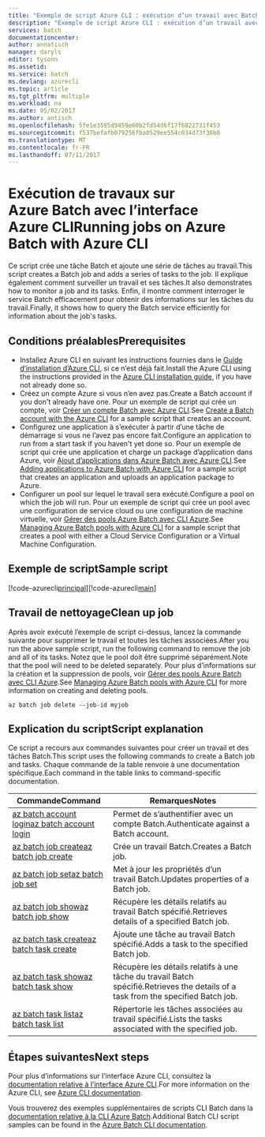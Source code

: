 ```yaml
---
title: "Exemple de script Azure CLI : exécution d’un travail avec Batch | Microsoft Docs"
description: "Exemple de script Azure CLI : exécution d’un travail avec Batch"
services: batch
documentationcenter: 
author: annatisch
manager: daryls
editor: tysonn
ms.assetid: 
ms.service: batch
ms.devlang: azurecli
ms.topic: article
ms.tgt_pltfrm: multiple
ms.workload: na
ms.date: 05/02/2017
ms.author: antisch
ms.openlocfilehash: 5fe1e3595d9459e60b2fd54d6f17f6822731f453
ms.sourcegitcommit: f537befafb079256fba0529ee554c034d73f36b0
ms.translationtype: MT
ms.contentlocale: fr-FR
ms.lasthandoff: 07/11/2017
---
```

# <a name="running-jobs-on-azure-batch-with-azure-cli"></a><span data-ttu-id="ef10b-103">Exécution de travaux sur Azure Batch avec l’interface Azure CLI</span><span class="sxs-lookup"><span data-stu-id="ef10b-103">Running jobs on Azure Batch with Azure CLI</span></span>

<span data-ttu-id="ef10b-104">Ce script crée une tâche Batch et ajoute une série de tâches au travail.</span><span class="sxs-lookup"><span data-stu-id="ef10b-104">This script creates a Batch job and adds a series of tasks to the job.</span></span> <span data-ttu-id="ef10b-105">Il explique également comment surveiller un travail et ses tâches.</span><span class="sxs-lookup"><span data-stu-id="ef10b-105">It also demonstrates how to monitor a job and its tasks.</span></span> <span data-ttu-id="ef10b-106">Enfin, il montre comment interroger le service Batch efficacement pour obtenir des informations sur les tâches du travail.</span><span class="sxs-lookup"><span data-stu-id="ef10b-106">Finally, it shows how to query the Batch service efficiently for information about the job's tasks.</span></span>

## <a name="prerequisites"></a><span data-ttu-id="ef10b-107">Conditions préalables</span><span class="sxs-lookup"><span data-stu-id="ef10b-107">Prerequisites</span></span>

- <span data-ttu-id="ef10b-108">Installez Azure CLI en suivant les instructions fournies dans le [Guide d’installation d’Azure CLI](https://docs.microsoft.com/cli/azure/install-azure-cli), si ce n’est déjà fait.</span><span class="sxs-lookup"><span data-stu-id="ef10b-108">Install the Azure CLI using the instructions provided in the [Azure CLI installation guide](https://docs.microsoft.com/cli/azure/install-azure-cli), if you have not already done so.</span></span>
- <span data-ttu-id="ef10b-109">Créez un compte Azure si vous n’en avez pas.</span><span class="sxs-lookup"><span data-stu-id="ef10b-109">Create a Batch account if you don't already have one.</span></span> <span data-ttu-id="ef10b-110">Pour un exemple de script qui crée un compte, voir [Créer un compte Batch avec Azure CLI](https://docs.microsoft.com/azure/batch/scripts/batch-cli-sample-create-account).</span><span class="sxs-lookup"><span data-stu-id="ef10b-110">See [Create a Batch account with the Azure CLI](https://docs.microsoft.com/azure/batch/scripts/batch-cli-sample-create-account) for a sample script that creates an account.</span></span>
- <span data-ttu-id="ef10b-111">Configurez une application à s’exécuter à partir d’une tâche de démarrage si vous ne l’avez pas encore fait.</span><span class="sxs-lookup"><span data-stu-id="ef10b-111">Configure an application to run from a start task if you haven't yet done so.</span></span> <span data-ttu-id="ef10b-112">Pour un exemple de script qui crée une application et charge un package d’application dans Azure, voir [Ajout d’applications dans Azure Batch avec Azure CLI](https://docs.microsoft.com/azure/batch/scripts/batch-cli-sample-add-application).</span><span class="sxs-lookup"><span data-stu-id="ef10b-112">See [Adding applications to Azure Batch with Azure CLI](https://docs.microsoft.com/azure/batch/scripts/batch-cli-sample-add-application) for a sample script that creates an application and uploads an application package to Azure.</span></span>
- <span data-ttu-id="ef10b-113">Configurer un pool sur lequel le travail sera exécuté.</span><span class="sxs-lookup"><span data-stu-id="ef10b-113">Configure a pool on which the job will run.</span></span> <span data-ttu-id="ef10b-114">Pour un exemple de script qui crée un pool avec une configuration de service cloud ou une configuration de machine virtuelle, voir [Gérer des pools Azure Batch avec CLI Azure](https://docs.microsoft.com/azure/batch/batch-cli-sample-manage-pool).</span><span class="sxs-lookup"><span data-stu-id="ef10b-114">See [Managing Azure Batch pools with Azure CLI](https://docs.microsoft.com/azure/batch/batch-cli-sample-manage-pool) for a sample script that creates a pool with either a Cloud Service Configuration or a Virtual Machine Configuration.</span></span>

## <a name="sample-script"></a><span data-ttu-id="ef10b-115">Exemple de script</span><span class="sxs-lookup"><span data-stu-id="ef10b-115">Sample script</span></span>

<span data-ttu-id="ef10b-116">[!code-azurecli[principal](../../../cli_scripts/batch/run-job/run-job.sh "Exécuter un travail")]</span><span class="sxs-lookup"><span data-stu-id="ef10b-116">[!code-azurecli[main](../../../cli_scripts/batch/run-job/run-job.sh "Run Job")]</span></span>

## <a name="clean-up-job"></a><span data-ttu-id="ef10b-117">Travail de nettoyage</span><span class="sxs-lookup"><span data-stu-id="ef10b-117">Clean up job</span></span>

<span data-ttu-id="ef10b-118">Après avoir exécuté l’exemple de script ci-dessus, lancez la commande suivante pour supprimer le travail et toutes les tâches associées.</span><span class="sxs-lookup"><span data-stu-id="ef10b-118">After you run the above sample script, run the following command to remove the job and all of its tasks.</span></span> <span data-ttu-id="ef10b-119">Notez que le pool doit être supprimé séparément.</span><span class="sxs-lookup"><span data-stu-id="ef10b-119">Note that the pool will need to be deleted separately.</span></span> <span data-ttu-id="ef10b-120">Pour plus d’informations sur la création et la suppression de pools, voir [Gérer des pools Azure Batch avec CLI Azure](./batch-cli-sample-manage-pool.md).</span><span class="sxs-lookup"><span data-stu-id="ef10b-120">See [Managing Azure Batch pools with Azure CLI](./batch-cli-sample-manage-pool.md) for more information on creating and deleting pools.</span></span>

```azurecli
az batch job delete --job-id myjob
```

## <a name="script-explanation"></a><span data-ttu-id="ef10b-121">Explication du script</span><span class="sxs-lookup"><span data-stu-id="ef10b-121">Script explanation</span></span>

<span data-ttu-id="ef10b-122">Ce script a recours aux commandes suivantes pour créer un travail et des tâches Batch.</span><span class="sxs-lookup"><span data-stu-id="ef10b-122">This script uses the following commands to create a Batch job and tasks.</span></span> <span data-ttu-id="ef10b-123">Chaque commande de la table renvoie à une documentation spécifique.</span><span class="sxs-lookup"><span data-stu-id="ef10b-123">Each command in the table links to command-specific documentation.</span></span>

| <span data-ttu-id="ef10b-124">Commande</span><span class="sxs-lookup"><span data-stu-id="ef10b-124">Command</span></span> | <span data-ttu-id="ef10b-125">Remarques</span><span class="sxs-lookup"><span data-stu-id="ef10b-125">Notes</span></span> |
|---|---|
| [<span data-ttu-id="ef10b-126">az batch account login</span><span class="sxs-lookup"><span data-stu-id="ef10b-126">az batch account login</span></span>](https://docs.microsoft.com/cli/azure/batch/account#login) | <span data-ttu-id="ef10b-127">Permet de s’authentifier avec un compte Batch.</span><span class="sxs-lookup"><span data-stu-id="ef10b-127">Authenticate against a Batch account.</span></span>  |
| [<span data-ttu-id="ef10b-128">az batch job create</span><span class="sxs-lookup"><span data-stu-id="ef10b-128">az batch job create</span></span>](https://docs.microsoft.com/cli/azure/batch/job#create) | <span data-ttu-id="ef10b-129">Crée un travail Batch.</span><span class="sxs-lookup"><span data-stu-id="ef10b-129">Creates a Batch job.</span></span>  |
| [<span data-ttu-id="ef10b-130">az batch job set</span><span class="sxs-lookup"><span data-stu-id="ef10b-130">az batch job set</span></span>](https://docs.microsoft.com/cli/azure/batch/job#set) | <span data-ttu-id="ef10b-131">Met à jour les propriétés d’un travail Batch.</span><span class="sxs-lookup"><span data-stu-id="ef10b-131">Updates properties of a Batch job.</span></span>  |
| [<span data-ttu-id="ef10b-132">az batch job show</span><span class="sxs-lookup"><span data-stu-id="ef10b-132">az batch job show</span></span>](https://docs.microsoft.com/cli/azure/batch/job#show) | <span data-ttu-id="ef10b-133">Récupère les détails relatifs au travail Batch spécifié.</span><span class="sxs-lookup"><span data-stu-id="ef10b-133">Retrieves details of a specified Batch job.</span></span>  |
| [<span data-ttu-id="ef10b-134">az batch task create</span><span class="sxs-lookup"><span data-stu-id="ef10b-134">az batch task create</span></span>](https://docs.microsoft.com/cli/azure/batch/task#create) | <span data-ttu-id="ef10b-135">Ajoute une tâche au travail Batch spécifié.</span><span class="sxs-lookup"><span data-stu-id="ef10b-135">Adds a task to the specified Batch job.</span></span>  |
| [<span data-ttu-id="ef10b-136">az batch task show</span><span class="sxs-lookup"><span data-stu-id="ef10b-136">az batch task show</span></span>](https://docs.microsoft.com/cli/azure/batch/task#show) | <span data-ttu-id="ef10b-137">Récupère les détails relatifs à une tâche du travail Batch spécifié.</span><span class="sxs-lookup"><span data-stu-id="ef10b-137">Retrieves the details of a task from the specified Batch job.</span></span>  |
| [<span data-ttu-id="ef10b-138">az batch task list</span><span class="sxs-lookup"><span data-stu-id="ef10b-138">az batch task list</span></span>](https://docs.microsoft.com/cli/azure/batch/task#list) | <span data-ttu-id="ef10b-139">Répertorie les tâches associées au travail spécifié.</span><span class="sxs-lookup"><span data-stu-id="ef10b-139">Lists the tasks associated with the specified job.</span></span>  |

## <a name="next-steps"></a><span data-ttu-id="ef10b-140">Étapes suivantes</span><span class="sxs-lookup"><span data-stu-id="ef10b-140">Next steps</span></span>

<span data-ttu-id="ef10b-141">Pour plus d’informations sur l’interface Azure CLI, consultez la [documentation relative à l’interface Azure CLI](https://docs.microsoft.com/cli/azure/overview).</span><span class="sxs-lookup"><span data-stu-id="ef10b-141">For more information on the Azure CLI, see [Azure CLI documentation](https://docs.microsoft.com/cli/azure/overview).</span></span>

<span data-ttu-id="ef10b-142">Vous trouverez des exemples supplémentaires de scripts CLI Batch dans la [documentation relative à la CLI Azure Batch](../batch-cli-samples.md).</span><span class="sxs-lookup"><span data-stu-id="ef10b-142">Additional Batch CLI script samples can be found in the [Azure Batch CLI documentation](../batch-cli-samples.md).</span></span>
